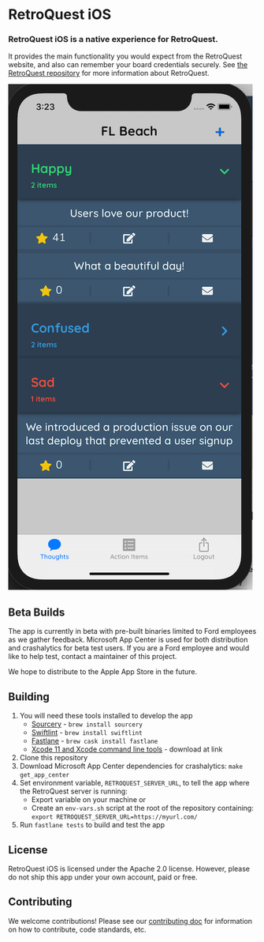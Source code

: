 # RetroQuest iOS

### RetroQuest iOS is a native experience for RetroQuest.  

It provides the main functionality you would expect from the RetroQuest website, and also can remember your board credentials securely.
See [the RetroQuest repository](https://github.com/FordLabs/retroquest) for more information about RetroQuest.

![Thoughts Screen](screenshots/thoughts.png)

## Beta Builds

The app is currently in beta with pre-built binaries limited to Ford employees as we gather feedback.
Microsoft App Center is used for both distribution and crashalytics for beta test users.
If you are a Ford employee and would like to help test, contact a maintainer of this project.

We hope to distribute to the Apple App Store in the future.

## Building

1. You will need these tools installed to develop the app
 	* [Sourcery](https://github.com/krzysztofzablocki/Sourcery) - ```brew install sourcery```
	* [Swiftlint](https://github.com/realm/SwiftLint) - ```brew install swiftlint```
	* [Fastlane](https://fastlane.tools/) - ```brew cask install fastlane```
	* [Xcode 11 and Xcode command line tools](https://developer.apple.com/download/more/) - download at link
2. Clone this repository
3. Download Microsoft App Center dependencies for crashalytics: ```make get_app_center```
4. Set environment variable, ```RETROQUEST_SERVER_URL```, to tell the app where the RetroQuest server is running:
    * Export variable on your machine or
    * Create an ```env-vars.sh``` script at the root of the repository containing: ```export RETROQUEST_SERVER_URL=https://myurl.com/```
5. Run ```fastlane tests``` to build and test the app

## License

RetroQuest iOS is licensed under the Apache 2.0 license.
However, please do not ship this app under your own account, paid or free.

## Contributing

We welcome contributions!
Please see our [contributing doc](.github/CONTRIBUTING.md) for information on how to contribute, code standards, etc.

